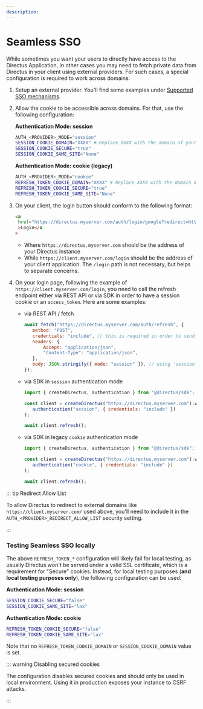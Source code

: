 ```yaml
---
description:
---
```


# Seamless SSO

While sometimes you want your users to directly have access to the Directus Application, in other cases you may need to
fetch private data from Directus in your client using external providers. For such cases, a special configuration is
required to work across domains:

1. Setup an external provider. You'll find some examples under [Supported SSO mechanisms](#supported-sso-mechanisms).
2. Allow the cookie to be accessible across domains. For that, use the following configuration:

   **Authentication Mode: session**

   ```sh
   AUTH_<PROVIDER>_MODE="session"
   SESSION_COOKIE_DOMAIN="XXXX" # Replace XXXX with the domain of your Directus instance. For example "directus.myserver.com"
   SESSION_COOKIE_SECURE="true"
   SESSION_COOKIE_SAME_SITE="None"
   ```

   **Authentication Mode: cookie (legacy)**

   ```sh
   AUTH_<PROVIDER>_MODE="cookie"
   REFRESH_TOKEN_COOKIE_DOMAIN="XXXX" # Replace XXXX with the domain of your Directus instance. For example "directus.myserver.com"
   REFRESH_TOKEN_COOKIE_SECURE="true"
   REFRESH_TOKEN_COOKIE_SAME_SITE="None"
   ```

3. On your client, the login button should conform to the following format:

   ```html
   <a
   	href="https://directus.myserver.com/auth/login/google?redirect=https://client.myserver.com/login"
   	>Login</a
   >
   ```

   - Where `https://directus.myserver.com` should be the address of your Directus instance
   - While `https://client.myserver.com/login` should be the address of your client application. The `/login` path is
     not necessary, but helps to separate concerns.

4. On your login page, following the example of `https://client.myserver.com/login`, you need to call the refresh
   endpoint either via REST API or via SDK in order to have a session cookie or an `access_token`. Here are some
   examples:

   - via REST API / fetch

     ```js
     await fetch("https://directus.myserver.com/auth/refresh", {
     	method: "POST",
     	credentials: "include", // this is required in order to send the refresh/session token cookie
     	headers: {
     		Accept: "application/json",
     		"Content-Type": "application/json",
     	},
     	body: JSON.stringify({ mode: "session" }), // using 'session' mode, but can also be 'cookie' or 'json'
     });
     ```

   - via SDK in `session` authentication mode

     ```js
     import { createDirectus, authentication } from "@directus/sdk";

     const client = createDirectus("https://directus.myserver.com").with(
     	authentication("session", { credentials: "include" })
     );

     await client.refresh();
     ```

   - via SDK in legacy `cookie` authentication mode

     ```js
     import { createDirectus, authentication } from "@directus/sdk";

     const client = createDirectus("https://directus.myserver.com").with(
     	authentication("cookie", { credentials: "include" })
     );

     await client.refresh();
     ```

::: tip Redirect Allow List

To allow Directus to redirect to external domains like `https://client.myserver.com/` used above, you'll need to include
it in the `AUTH_<PROVIDER>_REDIRECT_ALLOW_LIST` security setting.

:::

### Testing Seamless SSO locally

The above `REFRESH_TOKEN_*` configuration will likely fail for local testing, as usually Directus won't be served under
a valid SSL certificate, which is a requirement for "Secure" cookies. Instead, for local testing purposes (**and local
testing purposes only**), the following configuration can be used:

**Authentication Mode: session**

```sh
SESSION_COOKIE_SECURE="false"
SESSION_COOKIE_SAME_SITE="lax"
```

**Authentication Mode: cookie**

```sh
REFRESH_TOKEN_COOKIE_SECURE="false"
REFRESH_TOKEN_COOKIE_SAME_SITE="lax"
```

Note that no `REFRESH_TOKEN_COOKIE_DOMAIN` or `SESSION_COOKIE_DOMAIN` value is set.

::: warning Disabling secured cookies

The configuration disables secured cookies and should only be used in local environment. Using it in production exposes
your instance to CSRF attacks.

:::
